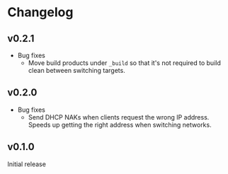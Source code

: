 # Changelog

## v0.2.1

* Bug fixes
  * Move build products under `_build` so that it's not required to build clean
    between switching targets.

## v0.2.0

* Bug fixes
  * Send DHCP NAKs when clients request the wrong IP address. Speeds up getting
    the right address when switching networks.

## v0.1.0

Initial release
